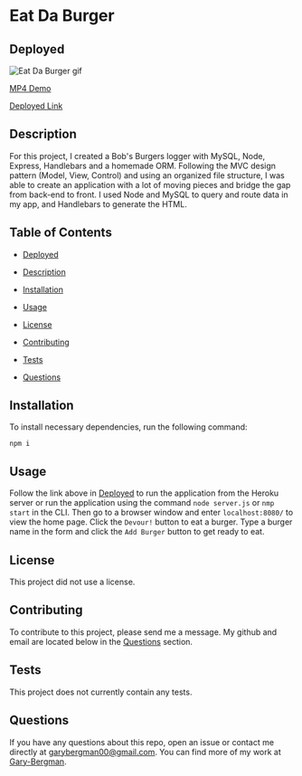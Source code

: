 # Eat Da Burger
  
  
  ## Deployed


  ![Eat Da Burger gif](public/assets/img/eatDaBurger.gif)

  
  [MP4 Demo](https://drive.google.com/file/d/1Xm44GtqejrHqqBurduhdXnINaGhWtIwP/view?usp=sharing)


  [Deployed Link](https://eat-da-burger-great.herokuapp.com/)
  
  ## Description

  For this project, I created a Bob's Burgers logger with MySQL, Node, Express, Handlebars and a homemade ORM. Following the MVC design pattern (Model, View, Control) and using an organized file structure, I was able to create an application with a lot of moving pieces and bridge the gap from back-end to front. I used Node and MySQL to query and route data in my app, and Handlebars to generate the HTML.

  ## Table of Contents

  *  [Deployed](#Deployed)

  *  [Description](#Description)

  *  [Installation](#Installation)

  *  [Usage](#Usage)
  
  *  [License](#License)

  *  [Contributing](#Contributing)

  *  [Tests](#Tests)

  *  [Questions](#Questions)
  

  ## Installation

  To install necessary dependencies, run the following command:

 
    npm i


  ## Usage

  Follow the link above in [Deployed](#Deployed) to run the application from the Heroku server or run the application using the command `node server.js` or `nmp start` in the CLI. Then go to a browser window and enter `localhost:8080/` to view the home page. Click the `Devour!` button to eat a burger. Type a burger name in the form and click the `Add Burger` button to get ready to eat.

  ## License
  
  This project did not use a license.

  ## Contributing

  To contribute to this project, please send me a message. My github and email are located below in the [Questions](#Questions) section.

  ## Tests

  This project does not currently contain any tests.

  ## Questions

  If you have any questions about this repo, open an issue or contact me directly at [garybergman00@gmail.com](mailto:garybergman00@gmail.com). You can find more of my work at [Gary-Bergman](https://github.com/Gary-Bergman).
  
